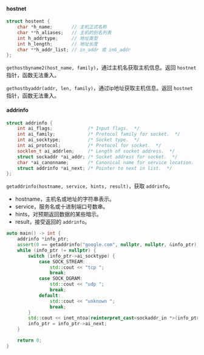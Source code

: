 #### hostnet
```cpp
struct hostent {
    char *h_name;       // 主机正式名称
    char **h_aliases;   // 主机的别名列表
    int h_addrtype;     // 地址类型
    int h_length;       // 地址长度
    char **h_addr_list; // in_addr 或 in6_addr
};
```
`gethostbyname2(host_name, family)`，通过主机名获取主机信息。返回 `hostnet` 指针，函数无法重入。

`gethostbyaddr(addr, len, family)`，通过ip地址获取主机信息。返回 `hostnet` 指针，函数无法重入。

#### addrinfo
```cpp
struct addrinfo {
    int ai_flags;             /* Input flags.  */
    int ai_family;            /* Protocol family for socket.  */
    int ai_socktype;          /* Socket type.  */
    int ai_protocol;          /* Protocol for socket.  */
    socklen_t ai_addrlen;     /* Length of socket address.  */
    struct sockaddr *ai_addr; /* Socket address for socket.  */
    char *ai_canonname;       /* Canonical name for service location.  */
    struct addrinfo *ai_next; /* Pointer to next in list.  */
};
```
`getaddrinfo(hostname, service, hints, result)`，获取 `addrinfo`。
* hostname，主机名或地址的字符串表示。
* service，服务名或十进制端口号数串。
* hints，对预期返回数据的某些暗示。
* result，接受返回的 `addrinfo`。
```cpp
auto main() -> int {
    addrinfo *info_ptr;
    assert(0 == getaddrinfo("google.com", nullptr, nullptr, &info_ptr));
    while (info_ptr != nullptr) {
        switch (info_ptr->ai_socktype) {
            case SOCK_STREAM:
                std::cout << "tcp ";
                break;
            case SOCK_DGRAM:
                std::cout << "udp ";
                break;
            default:
                std::cout << "unknown ";
                break;
        }
        std::cout << inet_ntoa(reinterpret_cast<sockaddr_in *>(info_ptr->ai_addr)->sin_addr) << "\n";
        info_ptr = info_ptr->ai_next;
    }

    return 0;
}
```
